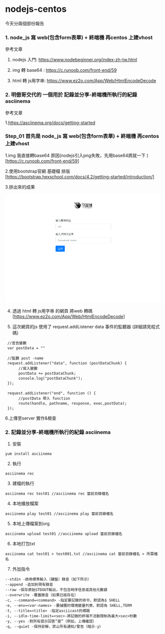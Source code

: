 # nodejs-centos

今天分兩個部份報告

### 1. node_js 寫 web(包含form表單) + 終端機 再centos 上建vhost

參考文章

1. nodejs 入門: https://www.nodebeginner.org/index-zh-tw.html

2. img 轉 base64 : https://c.runoob.com/front-end/59

3. html 轉 js用字串: https://www.ez2o.com/App/Web/HtmlEncodeDecode

### 2. 明傲哥交代的 一個用於 記錄並分享-終端機所執行的紀錄 asciinema 

參考文章

1.https://asciinema.org/docs/getting-started

### Step_01 首先是 node_js 寫 web(包含form表單) + 終端機 再centos 上建vhost

1.img 我直接轉base64 原因(nodejs引入png失敗，先用base64將就一下 ) [https://c.runoob.com/front-end/59]

2.使用bootstrap官網 基礎檔 排版 [https://bootstrap.hexschool.com/docs/4.2/getting-started/introduction/]

3.排出來的成果

![](https://github.com/a121514191/nodejs-centos/blob/master/websample/img/web.PNG)

4. 透過 html 轉 js用字串 的網頁 將web 轉碼 [https://www.ez2o.com/App/Web/HtmlEncodeDecode]

5. 這次網頁的js 使用了   request.addListener data 事件的監聽器 (詳細請見程式碼)

```
 //宣告變數
 var postData = "" 

 //監聽 post -name
 request.addListener("data", function (postDataChunk) {
      //寫入變數
      postData += postDataChunk;
      console.log("postDataChunk");
 });
   
 request.addListener("end", function () {
      //postData 帶入 function
      route(handle, pathname, response, exec,postData);
 });
```

6.上傳至server 實作&檢查

### 2. 記錄並分享-終端機所執行的紀錄 asciinema  

1. 安裝

```
yum install asciinema
```
2. 執行

```
asciinema rec
```

3. 建檔的執行

```
asciinema rec test01 //asciinema rec 當前目錄檔名
```

4. 本地播放檔案

```
asciinema play test01 //asciinema play 當前目錄檔名
```

5. 本地上傳檔案到org

```
asciinema upload test01 //asciinema upload 當前目錄檔名
```

6. 本地打包txt 

```
asciinema cat test01 > test001.txt //asciinema cat 當前目錄檔名 > 所需檔名
```

7. 外加指令

```
--stdin -啟用標準輸入（鍵盤）錄音（如下所示）
--append -追加到現有錄音
--raw -保存原始STDOUT輸出，不包含時序信息或其他元數據
--overwrite -覆蓋錄音（如果已經存在）
-c, --command=<command> -指定要記錄的命令，默認為$ SHELL
-e, --env=<var-names> -要捕獲的環境變量列表，默認為 SHELL,TERM
-t, --title=<title> -指定asciicast的標題
-i, --idle-time-limit=<sec>-將記錄的終端不活動限制為最大<sec>秒數
-y, --yes -對所有提示回答“是”（例如，上傳確認）
-q, --quiet -保持安靜，禁止所有通知/警告（暗示-y）
```